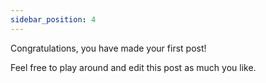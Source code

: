 ```yaml
---
sidebar_position: 4
---
```



Congratulations, you have made your first post!

Feel free to play around and edit this post as much you like.